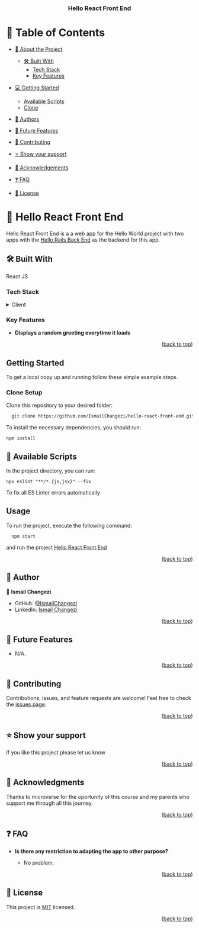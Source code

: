 <a name="readme-top"></a>

<div align="center">



  <h3><b>Hello React Front End</b></h3>

</div>

# 📗 Table of Contents

- [📖 About the Project](#about-project)

  - [🛠 Built With](#built-with)
    - [Tech Stack](#tech-stack)
    - [Key Features](#key-features)
- [💻 Getting Started](#getting-started)
  - [Available Scripts](#available-scripts)
  - [Clone](#clone)
- [👥 Authors](#authors)
- [🔭 Future Features](#future-features)
- [🤝 Contributing](#contributing)
- [⭐️ Show your support](#support)
- [🙏 Acknowledgements](#acknowledgements)
- [❓ FAQ](#faq)
- [📝 License](#license)

# 📖 Hello React Front End

Hello React Front End is a a web app for the Hello World project with two apps
with the [Hello Rails Back End](https://github.com/IsmailChangezi/hello-rails-back-end) as the backend for this app.

## 🛠 Built With <a name="built-with"></a>

React JS

### Tech Stack <a name="tech-stack"></a>

<details>
  <summary>Client</summary>
  <ul>
    <li><a href="https://webpack.js.org/configuration/">Webpack</a></li>
  </ul>
</details>

### Key Features <a name="key-features"></a>

- **Displays a random greeting everytime it loads**

<p align="right">(<a href="#readme-top">back to top</a>)</p>

## Getting Started

To get a local copy up and running follow these simple example steps.

### Clone <a name="clone"> Setup</a>

Clone this repository to your desired folder:

```sh
  git clone https://github.com/IsmailChangezi/hello-react-front-end.git
```
To install the necessary dependencies, you should run:


```
npm install
```

## 🤖 Available Scripts <a name="available-scripts"></a>

In the project directory, you can run:

```
npx eslint "**/*.{js,jsx}" --fix
```

To fix all ES Linter errors automatically

## Usage 

To run the project, execute the following command:
```
  npm start
``` 

and run the project [Hello React Front End](https://github.com/IsmailChangezi/hello-react-front-end)

<p align="right">(<a href="#readme-top">back to top</a>)</p>
<!-- AUTHOR -->

## 👥 Author <a name="authors"></a>

👤 **Ismail Changezi**

- GitHub: [@IsmailChangezi](https://github.com/IsmailChangezi)
- LinkedIn: [Ismail Changezi](https://www.linkedin.com/in/ismailchangezi/)

<p align="right">(<a href="#readme-top">back to top</a>)</p>

## 🔭 Future Features <a name="future-features"></a>

- N/A.

<p align="right">(<a href="#readme-top">back to top</a>)</p>


## 🤝 Contributing <a name="contributing"></a>

Contributions, issues, and feature requests are welcome!
Feel free to check the [issues page](https://github.com/IsmailChangezi/hello-react-front-end/issues).

<p align="right">(<a href="#readme-top">back to top</a>)</p>

## ⭐️ Show your support <a name="support"></a>

If you like this project please let us know

<p align="right">(<a href="#readme-top">back to top</a>)</p>

## 🙏 Acknowledgments <a name="acknowledgements"></a>

Thanks to microverse for the oportunity of this course and my parents who support me through all this journey.
<br/>

<p align="right">(<a href="#readme-top">back to top</a>)</p>

## ❓ FAQ <a name="faq"></a>

- **Is there any restriction to adapting the app to other purpose?**

  - No problem.

<p align="right">(<a href="#readme-top">back to top</a>)</p>

## 📝 License <a name="license"></a>

This project is [MIT](./LICENSE) licensed.

<p align="right">(<a href="#readme-top">back to top</a>)</p>
